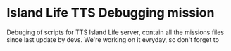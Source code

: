 Island Life TTS Debugging mission 
========

Debuging of scripts for TTS Island Life server, contain all the missions files since last update by devs.
We're working on it evryday, so don't forget to 
